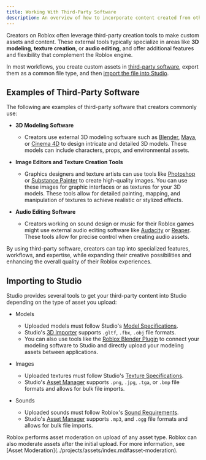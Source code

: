 ```yaml
---
title: Working With Third-Party Software
description: An overview of how to incorporate content created from other software into Studio.
---
```


Creators on Roblox often leverage third-party creation tools to make custom assets and content. These external tools typically specialize in areas like **3D modeling**, **texture creation**, or **audio editing**, and offer additional features and flexibility that complement the Roblox engine.

In most workflows, you create custom assets in [third-party software](#examples-of-third-party-software), export them as a common file type, and then [import the file into Studio](#importing-to-studio).

## Examples of Third-Party Software

The following are examples of third-party software that creators commonly use:

- **3D Modeling Software**

  - Creators use external 3D modeling software such as [Blender](https://www.blender.org/), [Maya](https://www.autodesk.com/products/maya/overview), or [Cinema 4D](https://www.maxon.net/en/cinema-4d) to design intricate and detailed 3D models. These models can include characters, props, and environmental assets.

- **Image Editors and Texture Creation Tools**

  - Graphics designers and texture artists can use tools like [Photoshop](https://www.adobe.com/products/photoshop) or [Substance Painter](https://www.adobe.com/products/substance3d-painter) to create high-quality images. You can use these images for graphic interfaces or as textures for your 3D models. These tools allow for detailed painting, mapping, and manipulation of textures to achieve realistic or stylized effects.

- **Audio Editing Software**

  - Creators working on sound design or music for their Roblox games might use external audio editing software like [Audacity](https://www.audacityteam.org/) or [Reaper](https://www.reaper.fm/). These tools allow for precise control when creating audio assets.

By using third-party software, creators can tap into specialized features, workflows, and expertise, while expanding their creative possibilities and enhancing the overall quality of their Roblox experiences.

## Importing to Studio

Studio provides several tools to get your third-party content into Studio depending on the type of asset you upload:

- Models

  - Uploaded models must follow Studio's [Model Specifications](../art/modeling/specifications.md).
  - Studio's [3D Importer](../art/modeling/3d-importer.md) supports `.gltf`, `.fbx`, `.obj` file formats.
  - You can also use tools like the [Roblox Blender Plugin](../art/modeling/roblox-blender-plugin.md) to connect your modeling software to Studio and directly upload your modeling assets between applications.

- Images

  - Uploaded textures must follow Studio's [Texture Specifications](../art/modeling/specifications.md).
  - Studio's [Asset Manager](../projects/assets/manager.md) supports `.png`, `.jpg`, `.tga`, or `.bmp` file formats and allows for bulk file imports.

- Sounds

  - Uploaded sounds must follow Roblox's [Sound Requirements](../sound/assets.md#requirements).
  - Studio's [Asset Manager](../projects/assets/manager.md) supports `.mp3`, and `.ogg` file formats and allows for bulk file imports.

<Alert severity ='warning'>
Roblox performs asset moderation on upload of any asset type. Roblox can also moderate assets after the initial upload. For more information, see [Asset Moderation](../projects/assets/index.md#asset-moderation).
</Alert>
